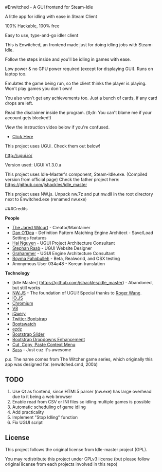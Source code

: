 #Enwitched - A GUI frontend for Steam-Idle

A little app for idling with ease in Steam Client

100% Hackable, 100% free

Easy to use, type-and-go idler client

This is Enwitched, an frontend made just for doing idling jobs with Steam-Idle.

Follow the steps inside and you'll be idling in games with ease.

Low power & no GPU power required (except for displaying GUI). Runs on laptop too.

Emulates the game being run, so the client thinks the player is playing. Won't play games you don't own!

You also won't get any achievements too. Just a bunch of cards, if any card drops are left.

Read the disclaimer inside the program. (tl;dr: You can't blame me if your account gets blocked!)

View the instruction video below if you're confused.
* [Click Here](https://www.youtube.com/watch?v=hM5Xdr86EC4)

This project uses UGUI. Check them out below!

http://ugui.io/

Version used: UGUI V1.3.0.a

This project uses Idle-Master's component, Steam-Idle.exe.
(Compiled version from official page)
Check the father project here: https://github.com/jshackles/idle_master

This project uses NW.js. Unpack nw.7z and put nw.dll in the root directory next to Enwitched.exe (renamed nw.exe)

###Credits

**People**
* [The Jared Wilcurt](http://github.com/TheJaredWilcurt) - Creator/Maintainer
* [Dan O'Dea](http://github.com/DanOdea) - Definition Pattern Matching Engine Architect - Save/Load Settings features
* [Hai Nguyen](http://github.com/hai5nguy) - UGUI Project Architecture Consultant
* [Stephan Raab](http://github.com/StephanRaab) - UGUI Website Designer
* [Grahammer](http://github.com/GWatt) - UGUI Engine Architecture Consultant
* [Boyma Fahnbulleh](http://github.com/boymanjor) - Beta, Realworld, and OSX testing
* Anonymous User 034a48 - Korean translation

**Technology**
* [Idle Master] (https://github.com/jshackles/idle_master) - Abandoned, but still works
* [NW.JS](http://nwjs.io) - The foundation of UGUI! Special thanks to [Roger Wang](https://github.com/rogerwang).
 * [IO.JS](http://iojs.org)
 * [Chromium](http://www.chromium.org)
 * [V8](https://code.google.com/p/v8)
* [jQuery](http://jquery.com)
* [Twitter Bootstrap](http://getbootstrap.com)
* [Bootswatch](http://bootswatch.com)
* [ezdz](https://github.com/jaysalvat/ezdz)
* [Bootstrap Slider](http://seiyria.github.io/bootstrap-slider)
* [Bootstrap Dropdowns Enhancement](http://behigh.github.io/bootstrap_dropdowns_enhancement)
* [Cut, Copy, Paste Context Menu](https://github.com/b1rdex/nw-contextmenu)
* [Sass](http://sass-lang.com) - Just cuz it's awesome

p.s. The name comes from The Witcher game series, which originally this app was designed for. (enwitched.cmd, 200b)

## TODO
1. Use Qt as frontend, since HTML5 parser (nw.exe) has large overhead due to it being a web browser
2. Enable read from CSV or INI files so idling multiple games is possible
3. Automatic scheduling of game idling
4. Add practicality
5. Implement "Stop Idling" function
6. Fix UGUI script

## License
This project follows the original license from Idle-master project (GPL).

You may redistribute this project under GPLv3 license (but please follow original license from each projects involved in this repo)
